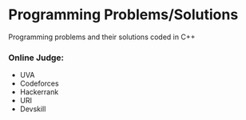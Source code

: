 # Programming Problems/Solutions
Programming problems and their solutions coded in C++

### Online Judge:
- UVA
- Codeforces
- Hackerrank
- URI
- Devskill
